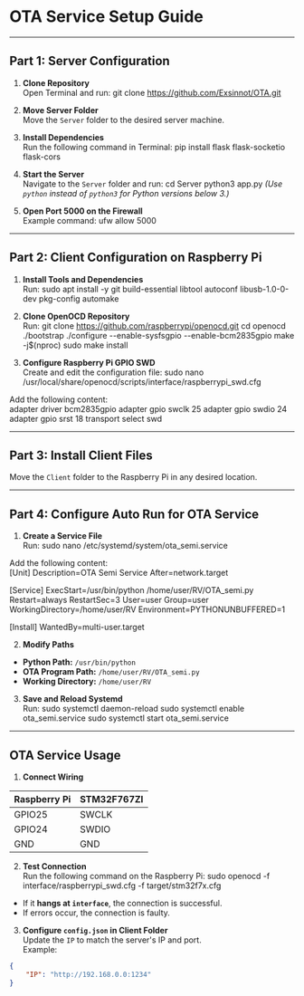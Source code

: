 # OTA Service Setup Guide

---

## Part 1: Server Configuration

1. **Clone Repository**  
   Open Terminal and run:  git clone https://github.com/Exsinnot/OTA.git

2. **Move Server Folder**  
Move the `Server` folder to the desired server machine.

3. **Install Dependencies**  
Run the following command in Terminal:  pip install flask flask-socketio flask-cors

4. **Start the Server**  
Navigate to the `Server` folder and run:  cd Server python3 app.py
*(Use `python` instead of `python3` for Python versions below 3.)*

5. **Open Port 5000 on the Firewall**  
Example command:  ufw allow 5000

---

## Part 2: Client Configuration on Raspberry Pi

1. **Install Tools and Dependencies**  
Run:  sudo apt install -y git build-essential libtool autoconf libusb-1.0-0-dev pkg-config automake

2. **Clone OpenOCD Repository**  
Run:  git clone https://github.com/raspberrypi/openocd.git
cd openocd
./bootstrap
./configure --enable-sysfsgpio --enable-bcm2835gpio
make -j$(nproc)
sudo make install

3. **Configure Raspberry Pi GPIO SWD**  
Create and edit the configuration file: sudo nano /usr/local/share/openocd/scripts/interface/raspberrypi_swd.cfg
 
Add the following content:  
adapter driver bcm2835gpio 
adapter gpio swclk 25 
adapter gpio swdio 24 
adapter gpio srst 18 
transport select swd

---

## Part 3: Install Client Files

Move the `Client` folder to the Raspberry Pi in any desired location.

---

## Part 4: Configure Auto Run for OTA Service

1. **Create a Service File**  
Run:  sudo nano /etc/systemd/system/ota_semi.service

Add the following content:  
[Unit] 
Description=OTA Semi Service 
After=network.target 
 
[Service] 
ExecStart=/usr/bin/python /home/user/RV/OTA_semi.py 
Restart=always 
RestartSec=3 
User=user 
Group=user 
WorkingDirectory=/home/user/RV 
Environment=PYTHONUNBUFFERED=1 
 
[Install] 
WantedBy=multi-user.target

2. **Modify Paths**  
- **Python Path:** `/usr/bin/python`  
- **OTA Program Path:** `/home/user/RV/OTA_semi.py`  
- **Working Directory:** `/home/user/RV`

3. **Save and Reload Systemd**  
Run:  sudo systemctl daemon-reload
sudo systemctl enable ota_semi.service
sudo systemctl start ota_semi.service


---

## OTA Service Usage

1. **Connect Wiring**  

| **Raspberry Pi** | **STM32F767ZI** |
|------------------|-----------------|
| GPIO25           | SWCLK           |
| GPIO24           | SWDIO           |
| GND              | GND             |

2. **Test Connection**  
Run the following command on the Raspberry Pi:  sudo openocd -f interface/raspberrypi_swd.cfg -f target/stm32f7x.cfg

- If it **hangs at `interface`**, the connection is successful.  
- If errors occur, the connection is faulty.

3. **Configure `config.json` in Client Folder**  
Update the `IP` to match the server's IP and port.  
Example:  
```json
{
    "IP": "http://192.168.0.0:1234"
}
